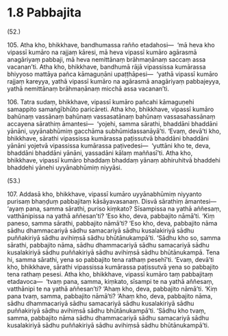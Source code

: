 

# 1.8 Pabbajita



(52.)

105\. Atha kho, bhikkhave, bandhumassa rañño etadahosi—  ‘mā heva kho vipassī kumāro na rajjaṃ kāresi, mā heva vipassī kumāro agārasmā anagāriyaṃ pabbaji, mā heva nemittānaṃ brāhmaṇānaṃ saccaṃ assa vacanan’ti. Atha kho, bhikkhave, bandhumā rājā vipassissa kumārassa bhiyyoso mattāya pañca kāmaguṇāni upaṭṭhāpesi—  ‘yathā vipassī kumāro rajjaṃ kareyya, yathā vipassī kumāro na agārasmā anagāriyaṃ pabbajeyya, yathā nemittānaṃ brāhmaṇānaṃ micchā assa vacanan’ti.

106\. Tatra sudaṃ, bhikkhave, vipassī kumāro pañcahi kāmaguṇehi samappito samaṅgībhūto paricāreti. Atha kho, bhikkhave, vipassī kumāro bahūnaṃ vassānaṃ bahūnaṃ vassasatānaṃ bahūnaṃ vassasahassānaṃ accayena sārathiṃ āmantesi—  ‘yojehi, samma sārathi, bhaddāni bhaddāni yānāni, uyyānabhūmiṃ gacchāma subhūmidassanāyā’ti. ‘Evaṃ, devā’ti kho, bhikkhave, sārathi vipassissa kumārassa paṭissutvā bhaddāni bhaddāni yānāni yojetvā vipassissa kumārassa paṭivedesi—  ‘yuttāni kho te, deva, bhaddāni bhaddāni yānāni, yassadāni kālaṃ maññasī’ti. Atha kho, bhikkhave, vipassī kumāro bhaddaṃ bhaddaṃ yānaṃ abhiruhitvā bhaddehi bhaddehi yānehi uyyānabhūmiṃ niyyāsi.

(53.)

107\. Addasā kho, bhikkhave, vipassī kumāro uyyānabhūmiṃ niyyanto purisaṃ bhaṇḍuṃ pabbajitaṃ kāsāyavasanaṃ. Disvā sārathiṃ āmantesi—  ‘ayaṃ pana, samma sārathi, puriso kiṃkato? Sīsampissa na yathā aññesaṃ, vatthānipissa na yathā aññesan’ti? ‘Eso kho, deva, pabbajito nāmā’ti. ‘Kiṃ paneso, samma sārathi, pabbajito nāmā’ti? ‘Eso kho, deva, pabbajito nāma sādhu dhammacariyā sādhu samacariyā sādhu kusalakiriyā sādhu puññakiriyā sādhu avihiṃsā sādhu bhūtānukampā’ti. ‘Sādhu kho so, samma sārathi, pabbajito nāma, sādhu dhammacariyā sādhu samacariyā sādhu kusalakiriyā sādhu puññakiriyā sādhu avihiṃsā sādhu bhūtānukampā. Tena hi, samma sārathi, yena so pabbajito tena rathaṃ pesehī’ti. ‘Evaṃ, devā’ti kho, bhikkhave, sārathi vipassissa kumārassa paṭissutvā yena so pabbajito tena rathaṃ pesesi. Atha kho, bhikkhave, vipassī kumāro taṃ pabbajitaṃ etadavoca—  ‘tvaṃ pana, samma, kiṃkato, sīsampi te na yathā aññesaṃ, vatthānipi te na yathā aññesan’ti? ‘Ahaṃ kho, deva, pabbajito nāmā’ti. ‘Kiṃ pana tvaṃ, samma, pabbajito nāmā’ti? ‘Ahaṃ kho, deva, pabbajito nāma, sādhu dhammacariyā sādhu samacariyā sādhu kusalakiriyā sādhu puññakiriyā sādhu avihiṃsā sādhu bhūtānukampā’ti. ‘Sādhu kho tvaṃ, samma, pabbajito nāma sādhu dhammacariyā sādhu samacariyā sādhu kusalakiriyā sādhu puññakiriyā sādhu avihiṃsā sādhu bhūtānukampā’ti.



